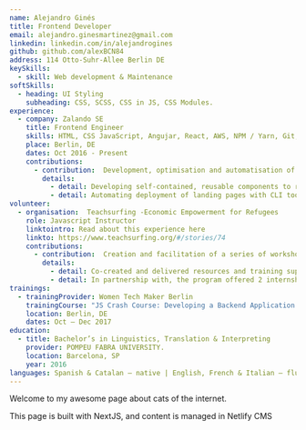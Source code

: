 ```yaml
---
name: Alejandro Ginés
title: Frontend Developer
email: alejandro.ginesmartinez@gmail.com
linkedin: linkedin.com/in/alejandrogines
github: github.com/alexBCN84
address: 114 Otto-Suhr-Allee Berlin DE
keySkills:
  - skill: Web development & Maintenance
softSkills:
  - heading: UI Styling
    subheading: CSS, SCSS, CSS in JS, CSS Modules.
experience:
  - company: Zalando SE
    title: Frontend Engineer
    skills: HTML, CSS JavaScript, Angujar, React, AWS, NPM / Yarn, Git, NodeJS
    place: Berlin, DE
    dates: Oct 2016 - Present
    contributions: 
      - contribution:  Development, optimisation and automatisation of Zalando Marketing Services Landing Pages Components Library
        details:
          - detail: Developing self-contained, reusable components to render highly customised layouts.
          - detail: Automating deployment of landing pages with CLI tool built on Node with Comander.js.
volunteer: 
  - organisation:  Teachsurfing -Economic Empowerment for Refugees
    role: Javascript Instructor 
    linktointro: Read about this experience here
    linkto: https://www.teachsurfing.org/#/stories/74
    contributions: 
      - contribution:  Creation and facilitation of a series of workshops around basic Javacript and the DOM
        details:
          - detail: Co-created and delivered resources and training supporting Syrian refugees to get into Berlin the Tech scene.
          - detail: In partnership with, the program offered 2 internships for most successful candidates.
trainings:
  - trainingProvider: Women Tech Maker Berlin
    trainingCourse: "JS Crash Course: Developing a Backend Application with NodeJS" 
    location: Berlin, DE
    dates: Oct – Dec 2017
education:
  - title: Bachelor’s in Linguistics, Translation & Interpreting
    provider: POMPEU FABRA UNIVERSITY.
    location: Barcelona, SP
    year: 2016
languages: Spanish & Catalan – native | English, French & Italian – fluent | German – intermediate level
---
```

Welcome to my awesome page about cats of the internet. 

This page is built with NextJS, and content is managed in Netlify CMS